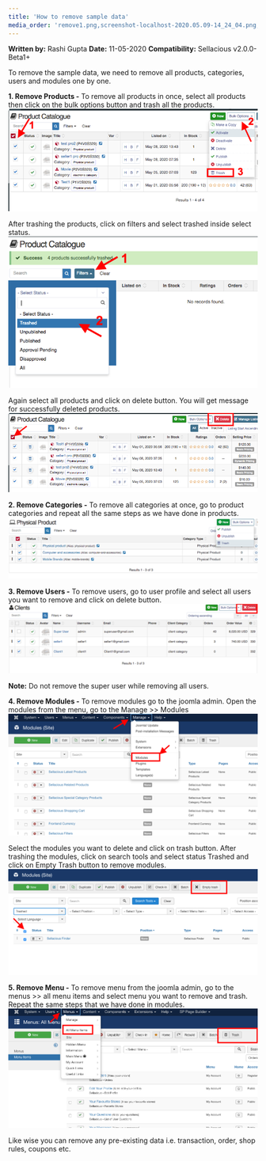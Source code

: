 ```yaml
---
title: 'How to remove sample data'
media_order: 'remove1.png,screenshot-localhost-2020.05.09-14_24_04.png,delete.png,categories.png,user.png,modules1.png,modules.png,sdc.png,menu.png'
---
```


**Written by:** Rashi Gupta
**Date:** 11-05-2020
**Compatibility:** Sellacious v2.0.0-Beta1+

To remove the sample data, we need to remove all products, categories, users and modules one by one. 

**1. Remove Products -** To remove all products in once, select all products then click on the bulk options button and trash all the products. 
![](remove1.png)

After trashing the products, click on filters and select trashed inside select status. 
![](screenshot-localhost-2020.05.09-14_24_04.png)

Again select all products and click on delete button. You will get message for successfully deleted products. 
![](delete.png)

**2. Remove Categories -** To remove all categories at once, go to product categories and repeat all the same steps as we have done in products.
![](categories.png)

**3. Remove Users -** To remove users, go to user profile and select all users you want to remove and click on delete button.
![](sdc.png)

**Note:** Do not remove the super user while removing all users.

**4. Remove Modules -** To remove modules go to the joomla admin. Open the modules from the menu, go to the Manage >> Modules 
![](modules1.png)

Select the modules you want to delete and click on trash button. After trashing the modules, click on search tools and select status Trashed and click on Empty Trash button to remove modules.
![](modules.png)

**5. Remove Menu -** To remove menu from the joomla admin, go to the menus >> all menu items and select menu you want to remove and trash. Repeat the same steps that we have done in modules.
![](menu.png)

Like wise you can remove any pre-existing data i.e. transaction, order, shop rules, coupons etc.

